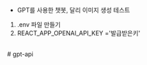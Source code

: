 - GPT를 사용한 챗봇, 달리 이미지 생성 테스트 <br/>
1. .env 파일 만들기 <br/>
2. REACT_APP_OPENAI_API_KEY ='발급받은키'<br/>
<br/>
#   g p t - a p i 
 
 
